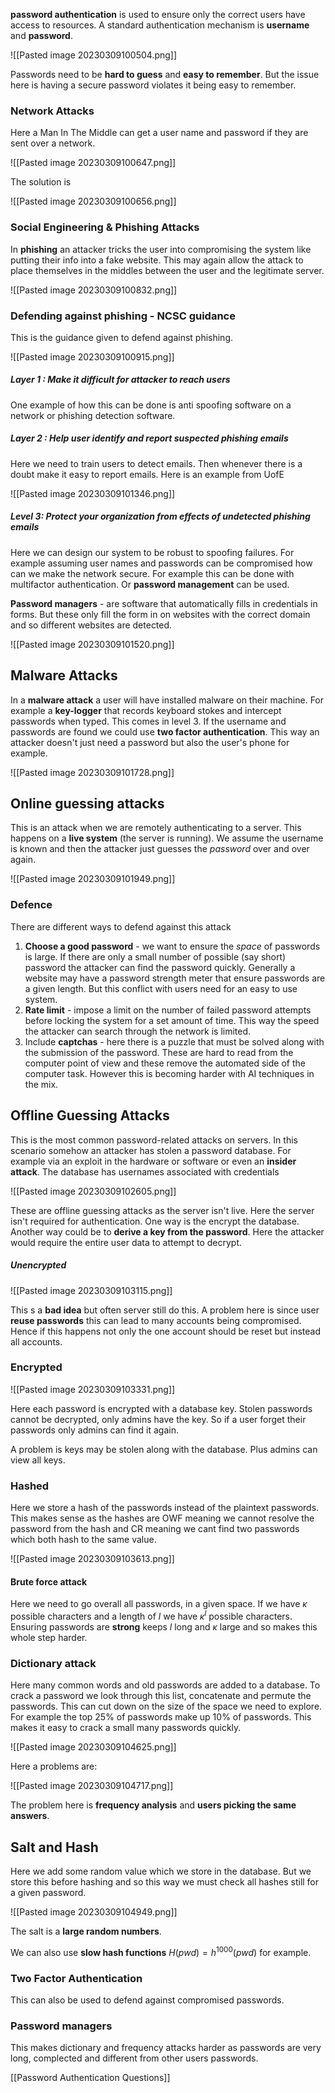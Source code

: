 **password authentication** is used to ensure only the correct users have access to resources. A standard authentication mechanism is **username** and **password**.

![[Pasted image 20230309100504.png]]

Passwords need to be **hard to guess** and **easy to remember**. But the issue here is having a secure password violates it being easy to remember.

### Network Attacks
Here a Man In The Middle can get a user name and password if they are sent over a network.

![[Pasted image 20230309100647.png]]

The solution is

![[Pasted image 20230309100656.png]]

### Social Engineering & Phishing Attacks
In **phishing** an attacker tricks the user into compromising the system like putting their info into a fake website. This may again allow the attack to place themselves in the middles between the user and the legitimate server.

![[Pasted image 20230309100832.png]]

### Defending against phishing - NCSC guidance
This is the guidance given to defend against phishing.

![[Pasted image 20230309100915.png]]

##### Layer 1 : Make it difficult for attacker to reach users
One example of how this can be done is anti spoofing software on a network or phishing detection software.

##### Layer 2 : Help user identify and report suspected phishing emails
Here we need to train users to detect emails. Then whenever there is a doubt make it easy to report emails. Here is an example from UofE

![[Pasted image 20230309101346.png]]

##### Level 3: Protect your organization from effects of undetected phishing emails
Here we can design our system to be robust to spoofing failures. For example assuming user names and passwords can be compromised how can we make the network secure. For example this can be done with multifactor authentication. Or **password management** can be used.

**Password managers** - are software that automatically fills in credentials in forms. But these only fill the form in on websites with the correct domain and so different websites are detected.

![[Pasted image 20230309101520.png]]

## Malware Attacks
In a **malware attack** a user will have installed malware on their machine. For example a **key-logger** that records keyboard stokes and intercept passwords when typed. This comes in level 3. If the username and passwords are found we could use **two factor authentication**. This way an attacker doesn't just need a password but also the user's phone for example.

![[Pasted image 20230309101728.png]]

## Online guessing attacks
This is an attack when we are remotely authenticating to a server. This happens on a **live system** (the server is running). We assume the username is known and then the attacker just guesses the *password* over and over again.

![[Pasted image 20230309101949.png]]

### Defence
There are different ways to defend against this attack

1. **Choose a good password** - we want to ensure the *space* of passwords is large. If there are only a small number of possible (say short) password the attacker can find the password quickly. Generally a website may have a password strength meter that ensure passwords are a given length. But this conflict with users need for an easy to use system.
2. **Rate limit** - impose a limit on the number of failed password attempts before locking the system for a set amount of time. This way the speed the attacker can search through the network is limited.
3. Include **captchas** - here there is a puzzle that must be solved along with the submission of the password. These are hard to read from the computer point of view and these remove the automated side of the computer task. However this is becoming harder with AI techniques in the mix.

## Offline Guessing Attacks
This is the most common password-related attacks on servers. In this scenario somehow an attacker has stolen a password database. For example via an exploit in the hardware or software or even an **insider attack**. The database has usernames associated with credentials

![[Pasted image 20230309102605.png]]

These are offline guessing attacks as the server isn't live. Here the server isn't required for authentication. One way is the encrypt the database. Another way could be to **derive a key from the password**. Here the attacker would require the entire user data to attempt to decrypt.

##### Unencrypted

![[Pasted image 20230309103115.png]]

This s a **bad idea** but often server still do this. A problem here is since user **reuse passwords** this can lead to many accounts being compromised. Hence if this happens not only the one account should be reset but instead all accounts.

### Encrypted

![[Pasted image 20230309103331.png]]

Here each password is encrypted with a database key. Stolen passwords cannot be decrypted, only admins have the key. So if a user forget their passwords only admins can find it again.

A problem is keys may be stolen along with the database. Plus admins can view all keys.

### Hashed
Here we store a hash of the passwords instead of the plaintext passwords. This makes sense as the hashes are OWF meaning we cannot resolve the password from the hash and CR meaning we cant find two passwords which both hash to the same value.

![[Pasted image 20230309103613.png]]

#### Brute force attack
Here we need to go overall all passwords, in a given space. If we have $\kappa$ possible characters and a length of $l$ we have $\kappa^l$ possible characters. Ensuring passwords are **strong** keeps $l$ long and $\kappa$ large and so makes this whole step harder.

### Dictionary attack
Here many common words and old passwords are added to a database. To crack a password we look through this list, concatenate and permute the passwords. This can cut down on the size of the space we need to explore. For example the top 25% of passwords make up 10% of passwords. This makes it easy to crack a small many passwords quickly.

![[Pasted image 20230309104625.png]]

Here a problems are:

![[Pasted image 20230309104717.png]]

The problem here is **frequency analysis** and **users picking the same answers**.

## Salt and Hash
Here we add some random value which we store in the database. But we store this before hashing and so this way we must check all hashes still for a given password.

![[Pasted image 20230309104949.png]]

The salt is a **large random numbers**.

We can also use **slow hash functions** $H(pwd)=h^{1000}(pwd)$ for example.

### Two Factor Authentication
This can also be used to defend against compromised passwords.

### Password managers
This makes dictionary and frequency attacks harder as passwords are very long, complected and different from other users passwords.

[[Password Authentication Questions]]